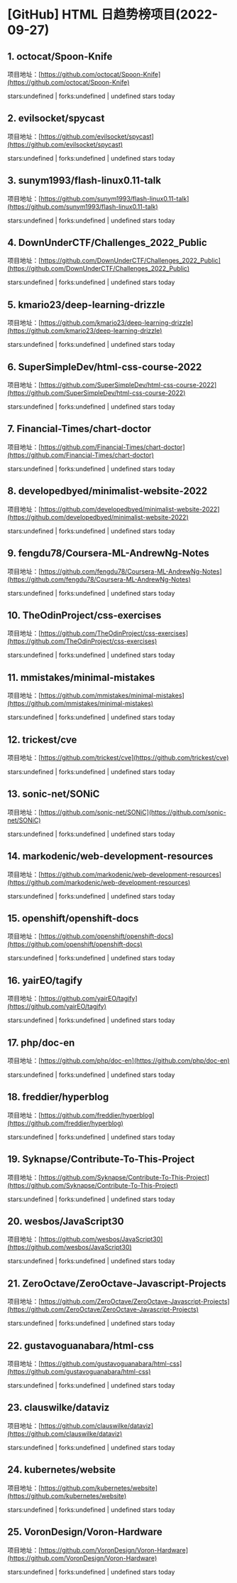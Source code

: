 # [GitHub] HTML 日趋势榜项目(2022-09-27)

## 1. octocat/Spoon-Knife 

项目地址：[https://github.com/octocat/Spoon-Knife](https://github.com/octocat/Spoon-Knife)

stars:undefined | forks:undefined | undefined stars today 



## 2. evilsocket/spycast 

项目地址：[https://github.com/evilsocket/spycast](https://github.com/evilsocket/spycast)

stars:undefined | forks:undefined | undefined stars today 



## 3. sunym1993/flash-linux0.11-talk 

项目地址：[https://github.com/sunym1993/flash-linux0.11-talk](https://github.com/sunym1993/flash-linux0.11-talk)

stars:undefined | forks:undefined | undefined stars today 



## 4. DownUnderCTF/Challenges_2022_Public 

项目地址：[https://github.com/DownUnderCTF/Challenges_2022_Public](https://github.com/DownUnderCTF/Challenges_2022_Public)

stars:undefined | forks:undefined | undefined stars today 



## 5. kmario23/deep-learning-drizzle 

项目地址：[https://github.com/kmario23/deep-learning-drizzle](https://github.com/kmario23/deep-learning-drizzle)

stars:undefined | forks:undefined | undefined stars today 



## 6. SuperSimpleDev/html-css-course-2022 

项目地址：[https://github.com/SuperSimpleDev/html-css-course-2022](https://github.com/SuperSimpleDev/html-css-course-2022)

stars:undefined | forks:undefined | undefined stars today 



## 7. Financial-Times/chart-doctor 

项目地址：[https://github.com/Financial-Times/chart-doctor](https://github.com/Financial-Times/chart-doctor)

stars:undefined | forks:undefined | undefined stars today 



## 8. developedbyed/minimalist-website-2022 

项目地址：[https://github.com/developedbyed/minimalist-website-2022](https://github.com/developedbyed/minimalist-website-2022)

stars:undefined | forks:undefined | undefined stars today 



## 9. fengdu78/Coursera-ML-AndrewNg-Notes 

项目地址：[https://github.com/fengdu78/Coursera-ML-AndrewNg-Notes](https://github.com/fengdu78/Coursera-ML-AndrewNg-Notes)

stars:undefined | forks:undefined | undefined stars today 



## 10. TheOdinProject/css-exercises 

项目地址：[https://github.com/TheOdinProject/css-exercises](https://github.com/TheOdinProject/css-exercises)

stars:undefined | forks:undefined | undefined stars today 



## 11. mmistakes/minimal-mistakes 

项目地址：[https://github.com/mmistakes/minimal-mistakes](https://github.com/mmistakes/minimal-mistakes)

stars:undefined | forks:undefined | undefined stars today 



## 12. trickest/cve 

项目地址：[https://github.com/trickest/cve](https://github.com/trickest/cve)

stars:undefined | forks:undefined | undefined stars today 



## 13. sonic-net/SONiC 

项目地址：[https://github.com/sonic-net/SONiC](https://github.com/sonic-net/SONiC)

stars:undefined | forks:undefined | undefined stars today 



## 14. markodenic/web-development-resources 

项目地址：[https://github.com/markodenic/web-development-resources](https://github.com/markodenic/web-development-resources)

stars:undefined | forks:undefined | undefined stars today 



## 15. openshift/openshift-docs 

项目地址：[https://github.com/openshift/openshift-docs](https://github.com/openshift/openshift-docs)

stars:undefined | forks:undefined | undefined stars today 



## 16. yairEO/tagify 

项目地址：[https://github.com/yairEO/tagify](https://github.com/yairEO/tagify)

stars:undefined | forks:undefined | undefined stars today 



## 17. php/doc-en 

项目地址：[https://github.com/php/doc-en](https://github.com/php/doc-en)

stars:undefined | forks:undefined | undefined stars today 



## 18. freddier/hyperblog 

项目地址：[https://github.com/freddier/hyperblog](https://github.com/freddier/hyperblog)

stars:undefined | forks:undefined | undefined stars today 



## 19. Syknapse/Contribute-To-This-Project 

项目地址：[https://github.com/Syknapse/Contribute-To-This-Project](https://github.com/Syknapse/Contribute-To-This-Project)

stars:undefined | forks:undefined | undefined stars today 



## 20. wesbos/JavaScript30 

项目地址：[https://github.com/wesbos/JavaScript30](https://github.com/wesbos/JavaScript30)

stars:undefined | forks:undefined | undefined stars today 



## 21. ZeroOctave/ZeroOctave-Javascript-Projects 

项目地址：[https://github.com/ZeroOctave/ZeroOctave-Javascript-Projects](https://github.com/ZeroOctave/ZeroOctave-Javascript-Projects)

stars:undefined | forks:undefined | undefined stars today 



## 22. gustavoguanabara/html-css 

项目地址：[https://github.com/gustavoguanabara/html-css](https://github.com/gustavoguanabara/html-css)

stars:undefined | forks:undefined | undefined stars today 



## 23. clauswilke/dataviz 

项目地址：[https://github.com/clauswilke/dataviz](https://github.com/clauswilke/dataviz)

stars:undefined | forks:undefined | undefined stars today 



## 24. kubernetes/website 

项目地址：[https://github.com/kubernetes/website](https://github.com/kubernetes/website)

stars:undefined | forks:undefined | undefined stars today 



## 25. VoronDesign/Voron-Hardware 

项目地址：[https://github.com/VoronDesign/Voron-Hardware](https://github.com/VoronDesign/Voron-Hardware)

stars:undefined | forks:undefined | undefined stars today 



